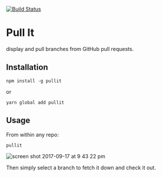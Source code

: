 [![Build Status](https://travis-ci.org/jkup/pullit.svg?branch=master)](https://travis-ci.org/jkup/pullit)

# Pull It

display and pull branches from GitHub pull requests.

## Installation

```
npm install -g pullit
```

or

```
yarn global add pullit
```

## Usage

From within any repo:

```
pullit
```

![screen shot 2017-09-17 at 9 43 22 pm](https://user-images.githubusercontent.com/490294/30529394-c4dce642-9bf1-11e7-877e-cfbc11b9fe6a.png)

Then simply select a branch to fetch it down and check it out.
